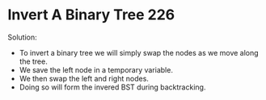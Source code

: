# Invert A Binary Tree 226
Solution:
- To invert a binary tree we will simply swap the nodes as we move along the tree.
- We save the left node in a temporary variable.
- We then swap the left and right nodes.
- Doing so will form the invered BST during backtracking.
